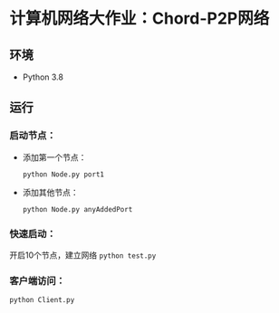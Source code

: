 # 计算机网络大作业：Chord-P2P网络

## 环境

- Python 3.8


## 运行
### 启动节点：
+ 添加第一个节点：
    ```
    python Node.py port1
    ```
+ 添加其他节点：
    ```
    python Node.py anyAddedPort
    ```

### 快速启动：

开启10个节点，建立网络
    ```
    python test.py
    ```
### 客户端访问：
    python Client.py
    